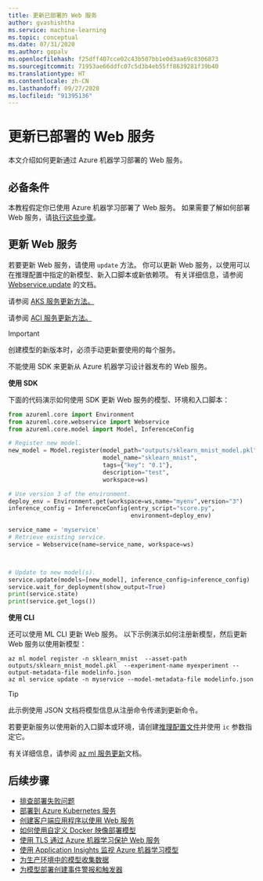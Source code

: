 ```yaml
---
title: 更新已部署的 Web 服务
author: gvashishtha
ms.service: machine-learning
ms.topic: conceptual
ms.date: 07/31/2020
ms.author: gopalv
ms.openlocfilehash: f25dff407cce02c43b507bb1e0d3aa69c8306873
ms.sourcegitcommit: 71953ae66ddfc07c5d3b4eb55ff8639281f39b40
ms.translationtype: HT
ms.contentlocale: zh-CN
ms.lasthandoff: 09/27/2020
ms.locfileid: "91395136"
---
```

# <a name="update-a-deployed-web-service"></a>更新已部署的 Web 服务

本文介绍如何更新通过 Azure 机器学习部署的 Web 服务。

## <a name="prerequisites"></a>必备条件

本教程假定你已使用 Azure 机器学习部署了 Web 服务。 如果需要了解如何部署 Web 服务，请[执行这些步骤](how-to-deploy-and-where.md)。

## <a name="update-web-service"></a>更新 Web 服务

若要更新 Web 服务，请使用 `update` 方法。 你可以更新 Web 服务，以使用可以在推理配置中指定的新模型、新入口脚本或新依赖项。 有关详细信息，请参阅 [Webservice.update](https://docs.microsoft.com/python/api/azureml-core/azureml.core.webservice.webservice.webservice?view=azure-ml-py#&preserve-view=trueupdate--args-) 的文档。

请参阅 [AKS 服务更新方法。](https://docs.microsoft.com/python/api/azureml-core/azureml.core.webservice.akswebservice?view=azure-ml-py#&preserve-view=trueupdate-image-none--autoscale-enabled-none--autoscale-min-replicas-none--autoscale-max-replicas-none--autoscale-refresh-seconds-none--autoscale-target-utilization-none--collect-model-data-none--auth-enabled-none--cpu-cores-none--memory-gb-none--enable-app-insights-none--scoring-timeout-ms-none--replica-max-concurrent-requests-none--max-request-wait-time-none--num-replicas-none--tags-none--properties-none--description-none--models-none--inference-config-none--gpu-cores-none--period-seconds-none--initial-delay-seconds-none--timeout-seconds-none--success-threshold-none--failure-threshold-none--namespace-none--token-auth-enabled-none-)

请参阅 [ACI 服务更新方法。](https://docs.microsoft.com/python/api/azureml-core/azureml.core.webservice.aci.aciwebservice?view=azure-ml-py#&preserve-view=trueupdate-image-none--tags-none--properties-none--description-none--auth-enabled-none--ssl-enabled-none--ssl-cert-pem-file-none--ssl-key-pem-file-none--ssl-cname-none--enable-app-insights-none--models-none--inference-config-none-)

> [!IMPORTANT]
> 创建模型的新版本时，必须手动更新要使用的每个服务。
>
> 不能使用 SDK 来更新从 Azure 机器学习设计器发布的 Web 服务。

**使用 SDK**

下面的代码演示如何使用 SDK 更新 Web 服务的模型、环境和入口脚本：

```python
from azureml.core import Environment
from azureml.core.webservice import Webservice
from azureml.core.model import Model, InferenceConfig

# Register new model.
new_model = Model.register(model_path="outputs/sklearn_mnist_model.pkl",
                           model_name="sklearn_mnist",
                           tags={"key": "0.1"},
                           description="test",
                           workspace=ws)

# Use version 3 of the environment.
deploy_env = Environment.get(workspace=ws,name="myenv",version="3")
inference_config = InferenceConfig(entry_script="score.py",
                                   environment=deploy_env)

service_name = 'myservice'
# Retrieve existing service.
service = Webservice(name=service_name, workspace=ws)



# Update to new model(s).
service.update(models=[new_model], inference_config=inference_config)
service.wait_for_deployment(show_output=True)
print(service.state)
print(service.get_logs())
```

**使用 CLI**

还可以使用 ML CLI 更新 Web 服务。 以下示例演示如何注册新模型，然后更新 Web 服务以使用新模型：

```azurecli
az ml model register -n sklearn_mnist  --asset-path outputs/sklearn_mnist_model.pkl  --experiment-name myexperiment --output-metadata-file modelinfo.json
az ml service update -n myservice --model-metadata-file modelinfo.json
```

> [!TIP]
> 此示例使用 JSON 文档将模型信息从注册命令传递到更新命令。
>
> 若要更新服务以使用新的入口脚本或环境，请创建[推理配置文件](/machine-learning/reference-azure-machine-learning-cli#inference-configuration-schema)并使用 `ic` 参数指定它。

有关详细信息，请参阅 [az ml 服务更新](https://docs.microsoft.com/cli/azure/ext/azure-cli-ml/ml/service?view=azure-cli-latest#ext-azure-cli-ml-az-ml-service-update)文档。

## <a name="next-steps"></a>后续步骤

* [排查部署失败问题](how-to-troubleshoot-deployment.md)
* [部署到 Azure Kubernetes 服务](how-to-deploy-azure-kubernetes-service.md)
* [创建客户端应用程序以使用 Web 服务](how-to-consume-web-service.md)
* [如何使用自定义 Docker 映像部署模型](how-to-deploy-custom-docker-image.md)
* [使用 TLS 通过 Azure 机器学习保护 Web 服务](how-to-secure-web-service.md)
* [使用 Application Insights 监视 Azure 机器学习模型](how-to-enable-app-insights.md)
* [为生产环境中的模型收集数据](how-to-enable-data-collection.md)
* [为模型部署创建事件警报和触发器](how-to-use-event-grid.md)
